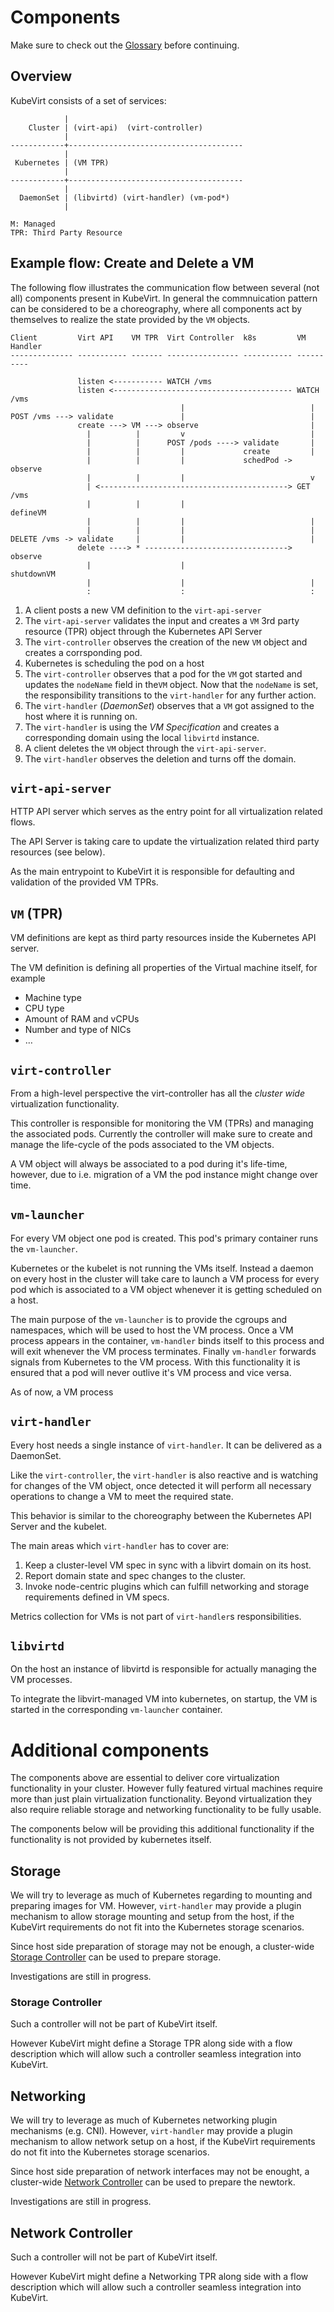 # Components

Make sure to check out the [Glossary](glossary.md) before continuing.

## Overview

KubeVirt consists of a set of services:

                |
        Cluster | (virt-api)  (virt-controller)
                |
    ------------+---------------------------------------
                |
     Kubernetes | (VM TPR)
                |
    ------------+---------------------------------------
                |
      DaemonSet | (libvirtd) (virt-handler) (vm-pod*)
                |

    M: Managed
    TPR: Third Party Resource

## Example flow: Create and Delete a VM

The following flow illustrates the communication flow between several
(not all) components present in KubeVirt.
In general the commnuication pattern can be considered to be a
choreography, where all components act by themselves to realize the state
provided by the `VM` objects.

```
Client         Virt API    VM TPR  Virt Controller  k8s         VM Handler
-------------- ----------- ------- ---------------- ----------- ----------

               listen <----------- WATCH /vms
               listen <---------------------------------------- WATCH /vms
                                      |                            |
POST /vms ---> validate               |                            |
               create ---> VM ---> observe                         |
                 |          |         v                            |
                 |          |      POST /pods ----> validate       |
                 |          |         |             create         |
                 |          |         |             schedPod -> observe
                 |          |         |                            v
                 | <------------------------------------------> GET /vms
                 |          |         |                         defineVM
                 |          |         |                            |
                 |          |         |                            |
DELETE /vms -> validate     |         |                            |
               delete ----> * --------------------------------> observe
                 |                    |                         shutdownVM
                 |                    |                            |
                 :                    :                            :
```

1. A client posts a new VM definition to the `virt-api-server`
2. The `virt-api-server` validates the input and creates a `VM` 3rd party
   resource (TPR) object through the Kubernetes API Server
3. The `virt-controller` observes the creation of the new `VM` object
   and creates a corrsponding pod.
4. Kubernetes is scheduling the pod on a host
5. The `virt-controller` observes that a pod for the `VM` got started and
   updates the `nodeName` field in the`VM` object.
   Now that the `nodeName` is set, the responsibility transitions to the
   `virt-handler` for any further action.
6. The `virt-handler` (_DaemonSet_) observes that a `VM` got assigned to the
   host where it is running on.
6. The `virt-handler` is using the _VM Specification_ and creates a
   corresponding domain using the local `libvirtd` instance.
7. A client deletes the `VM` object through the `virt-api-server`.
8. The `virt-handler` observes the deletion and turns off the domain. 

## `virt-api-server`

HTTP API server which serves as the entry point for all virtualization related
flows.

The API Server is taking care to update the virtualization related third party
resources (see below).

As the main entrypoint to KubeVirt it is responsible for defaulting and validation of the provided VM TPRs.

## `VM` (TPR)

VM definitions are kept as third party resources inside the Kubernetes API
server.

The VM definition is defining all properties of the Virtual machine itself,
for example

* Machine type
* CPU type
* Amount of RAM and vCPUs
* Number and type of NICs
* …

## `virt-controller`

From a high-level perspective the virt-controller has all the _cluster wide_
virtualization functionality.

This controller is responsible for monitoring the VM (TPRs) and managing the
associated pods. Currently the controller will make sure to create and manage
the life-cycle of the pods associated to the VM objects.

A VM object will always be associated to a pod during it's life-time, however,
due to i.e. migration of a VM the pod instance might change over time.

## `vm-launcher`

For every VM object one pod is created. This pod's primary container runs the
`vm-launcher`.

Kubernetes or the kubelet is not running the VMs itself. Instead a daemon on
every host in the cluster will take care to launch a VM process for every
pod which is associated to a VM object whenever it is getting scheduled on a host.

The main purpose of the `vm-launcher` is to provide the cgroups and namespaces,
which will be used to host the VM process.
Once a VM process appears in the container, `vm-handler` binds itself to this process and will exit whenever the VM process terminates.
Finally `vm-handler` forwards signals from Kubernetes to the VM process.
With this functionality it is ensured that a pod will never outlive it's VM
process and vice versa.

As of now, a VM process

## `virt-handler`

Every host needs a single instance of `virt-handler`. It can be delivered as a DaemonSet.

Like the `virt-controller`, the `virt-handler` is also reactive and is watching for
changes of the VM object, once detected it will perform all necessary
operations to change a VM to meet the required state.

This behavior is similar to the choreography between the Kubernetes API Server
and the kubelet.

The main areas which `virt-handler` has to cover are:

1. Keep a cluster-level VM spec in sync with a libvirt domain on its host.
2. Report domain state and spec changes to the cluster.
3. Invoke node-centric plugins which can fulfill networking and storage requirements defined in VM specs.

Metrics collection for VMs is not part of `virt-handler`s responsibilities.

## `libvirtd`

On the host an instance of libvirtd is responsible for actually managing the
VM processes.

To integrate the libvirt-managed VM into kubernetes, on startup, the VM is started in the corresponding `vm-launcher` container.

# Additional components

The components above are essential to deliver core virtualization
functionality in your cluster. However fully featured virtual machines require
more than just plain virtualization functionality. Beyond virtualization they
also require reliable storage and networking functionality to be fully usable.

The components below will be providing this additional functionality if the
functionality is not provided by kubernetes itself.

## Storage

We will try to leverage as much of Kubernetes regarding to mounting and preparing images for VM.
However, `virt-handler` may provide a plugin mechanism to allow storage mounting and setup from the host, if the KubeVirt requirements do not fit into the Kubernetes storage scenarios.

Since host side preparation of storage may not be enough, a cluster-wide [Storage Controller](###storage-controller) can be used to prepare storage.

Investigations are still in progress.

###  Storage Controller

Such a controller will not be part of KubeVirt itself. 

However KubeVirt might define a Storage TPR along side with a flow description which will allow such a controller seamless integration into KubeVirt.

## Networking 

We will try to leverage as much of Kubernetes networking plugin mechanisms (e.g. CNI).
However, `virt-handler` may provide a plugin mechanism to allow network setup on a host, if the KubeVirt requirements do not fit into the Kubernetes storage scenarios.

Since host side preparation of network interfaces may not be enought, a cluster-wide [Network Controller](###network-controller) can be used to prepare the newtork.

Investigations are still in progress.

## Network Controller

Such a controller will not be part of KubeVirt itself. 

However KubeVirt might define a Networking TPR along side with a flow description which will allow such a controller seamless integration into KubeVirt.
